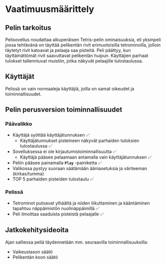 # Vaatimuusmäärittely
## Pelin tarkoitus
Pelisovellus noudattaa alkuperäisen Tetris-pelin ominaisuuksia, eli yksinpeli jossa tehtävänä on täyttää pelikentän rivit erimuotoisilla tetrominoilla, jolloin täytetyt rivit katoavat ja pelaaja saa pisteitä. Peli päättyy, kun täyttämättömät rivit saavuttavat pelikentän huipun. Käyttäjien parhaat tulokset tallenntuvat muistiin, jotka näkyvät pelaajille tulostaulussa.

## Käyttäjät
Pelissä on vain normaaleja käyttäjiä, joilla on samat oikeudet ja toiminnallisuudet.

## Pelin perusversion toiminnallisuudet

### Päävalikko
- Käyttäjä syöttää käyttäjätunnuksen :white_check_mark:
    - Käyttäjätunnukset pisteineen näkyvät parhaiden tuloksien tulostaulussa :white_check_mark:
- Sovelluksessa ei ole kirjautumistoiminnallisuutta :white_check_mark:
    - Käyttäjä pääsee pelaamaan antamalla vain käyttäjätunnuksen :white_check_mark:
- Peliin pääsee painamalla **`Play`** -painiketta :white_check_mark:
- Valikossa pystyy suoraan säätämään ääniasetuksia ja väriteeman (kirkas/tumma)
- TOP 5 parhaiden pisteiden tulostaulu :white_check_mark:

### Pelissä
- Tetrominot putoavat ylhäältä ja niiden liikuttaminen ja kääntäminen tapahtuu näppäimistön nuolinäppäimillä :white_check_mark:
- Peli ilmoittaa saaduista pisteistä pelaajalle :white_check_mark:

## Jatkokehitysideoita
Ajan salliessa peliä täydennetään mm. seuraavilla toiminnallisuuksilla:

- Vaikeustason säätö
- Pelikentän koon säätö



